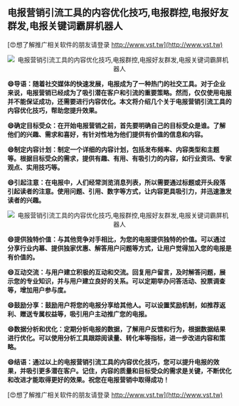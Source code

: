 ## **电报营销引流工具的内容优化技巧,电报群控,电报好友群发,电报关键词霸屏机器人**

[😍想了解推广相关软件的朋友请登录 http://www.vst.tw](http://www.vst.tw)

 <center><img src="https://vst.tw/MP4/tuiguang/png/0.png" alt="电报营销引流工具的内容优化技巧,电报群控,电报好友群发,电报关键词霸屏机器人"></center>

**😄导语：随着社交媒体的快速发展，电报成为了一种热门的社交工具。对于企业来说，电报营销已经成为了吸引潜在客户和引流的重要策略。然而，仅仅使用电报并不能保证成功，还需要进行内容优化。本文将介绍几个关于电报营销引流工具的内容优化技巧，帮助您提升效果。**

**😄确定目标受众：在开始电报营销之前，首先要明确自己的目标受众是谁。了解他们的兴趣、需求和喜好，有针对性地为他们提供有价值的信息和内容。**

**😄制定内容计划：制定一个详细的内容计划，包括发布频率、内容类型和主题等。根据目标受众的需求，提供有趣、有用、有吸引力的内容，如行业资讯、专家观点、实用技巧等。**

**😄引起注意：在电报中，人们经常浏览消息列表，所以需要通过标题或开头段落引起读者的注意。使用问题、引用、数字等方式，让内容更具吸引力，并迅速激发读者的兴趣。**

 <center><img src="https://vst.tw/MP4/tuiguang/png/3.png" alt="电报营销引流工具的内容优化技巧,电报群控,电报好友群发,电报关键词霸屏机器人"></center>

**😄提供独特价值：与其他竞争对手相比，为您的电报提供独特的价值。可以通过分享行业内幕、提供独家优惠、解答用户问题等方式，让用户觉得加入您的电报是有价值的。**

**😄互动交流：与用户建立积极的互动和交流。回复用户留言，及时解答问题，展示您的专业知识，并与用户建立良好的关系。可以定期举办问答活动、投票调查等，增加用户参与度。**

**😄鼓励分享：鼓励用户将您的电报分享给其他人。可以设置奖励机制，如推荐返利、赠送专属权益等，吸引用户主动推广您的电报。**

**😄数据分析和优化：定期分析电报的数据，了解用户反馈和行为，根据数据结果进行优化。可以使用分析工具跟踪阅读量、转化率等指标，进一步改进内容和策略。**

**😄结语：通过以上的电报营销引流工具的内容优化技巧，您可以提升电报的效果，并吸引更多潜在客户。记住，内容的质量和目标受众的需求是关键，不断优化和改进才能取得更好的效果。祝您在电报营销中取得成功！**

[😍想了解推广相关软件的朋友请登录 http://www.vst.tw](http://www.vst.tw)



